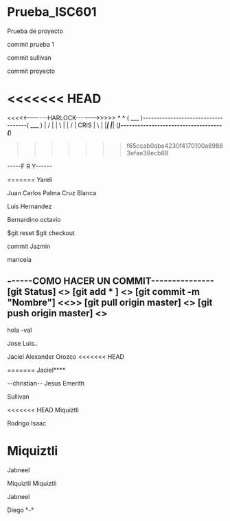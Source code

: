# Prueba_ISC601
Prueba de proyecto

commit prueba 1

commit sullivan

commit proyecto

<<<<<<< HEAD
=======
<<<<<------HARLOCK------>>>>>
 __^__                                      __^__
( ___ )------------------------------------( ___ )
 | / |                                      | \ |
 | / |                CRIS                  | \ |
 |___|                                      |___|
(_____)------------------------------------(_____) 
>>>>>>> f65ccab0abe4230f4170100a89883efae36ecb68

-----F R Y------

=======
Yareli

Juan Carlos Palma Cruz Blanca

Luis Hernandez

Bernardino octavio

$git reset
$git checkout


commit Jazmin


maricela

------COMO HACER UN COMMIT---------------
[git Status] <<Ver cambios realizados al repositorio>>
[git add * ] <<Guardar tus cambios>>
[git commit -m "Nombre"]	<<<Commit>>>
[git pull origin master]  <<Descargar los cambios del repositorio>>
[git push origin master]	<<Subir tus cambios al repositorio>> 
 ------------------------------------------------------
hola -val


Jose Luis..

Jaciel
Alexander Orozco
<<<<<<< HEAD

=======
Jaciel****


--christian--
Jesus Emerith

Sullivan 


<<<<<<< HEAD
Miquiztli

Rodrigo Isaac 


Miquiztli
=======
Jabneel 

Miquiztli
Miquiztli

Jabneel 

Diego °-°

